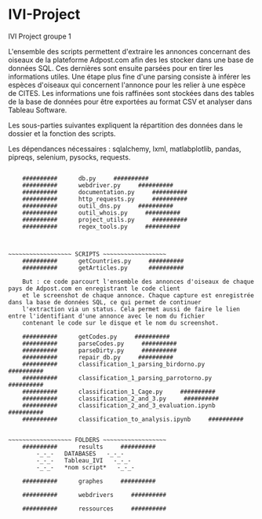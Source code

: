 # IVI-Project
IVI Project
groupe 1

L'ensemble des scripts permettent d'extraire les annonces concernant des oiseaux de la plateforme Adpost.com afin des les stocker
dans une base de données SQL. Ces dernières sont ensuite parsées pour en tirer les informations utiles. Une étape plus fine d'une 
parsing consiste à inférer les espèces d'oiseaux qui concernent l'annonce pour les relier à une espèce de CITES. Les informations
une fois raffinées sont stockées dans des tables de la base de données pour être exportées au format CSV et analyser dans Tableau
Software.

Les sous-parties suivantes expliquent la répartition des données dans le dossier et la fonction des scripts. 

Les dépendances nécessaires : sqlalchemy, lxml, matlabplotlib, pandas, pipreqs, selenium, pysocks, requests.

~~~~~~~~~~~~~~~~~~ RESSOURCES ~~~~~~~~~~~~~~~~~~

    ##########      db.py     ##########
    ##########      webdriver.py     ##########
    ##########      documentation.py     ##########
    ##########      http_requests.py     ##########
    ##########      outil_dns.py     ##########
    ##########      outil_whois.py     ##########
    ##########      project_utils.py     ##########
    ##########      regex_tools.py     ##########



~~~~~~~~~~~~~~~~~~ SCRIPTS ~~~~~~~~~~~~~~~~~~
    ##########      getCountries.py     ##########
    ##########      getArticles.py      ##########

    But : ce code parcourt l'ensemble des annonces d'oiseaux de chaque pays de Adpost.com en enregistrant le code client
    et le screenshot de chaque annonce. Chaque capture est enregistrée dans la base de données SQL, ce qui permet de continuer
    l'extraction via un status. Cela permet aussi de faire le lien entre l'identifiant d'une annonce avec le nom du fichier 
    contenant le code sur le disque et le nom du screenshot.
    
    ##########      getCodes.py     ##########
    ##########      parseCodes.py     ##########
    ##########      parseDirty.py     ##########
    ##########      repair_db.py     ##########
    ##########      classification_1_parsing_birdorno.py     ##########
    ##########      classification_1_parsing_parrotorno.py     ##########
    ##########      classification_1_Cage.py     ##########
    ##########      classification_2_and_3.py     ##########
    ##########      classification_2_and_3_evaluation.ipynb     ##########
    ##########      classification_to_analysis.ipynb     ##########


~~~~~~~~~~~~~~~~~~ FOLDERS ~~~~~~~~~~~~~~~~~~
    ##########      results     ##########
        -_-_-   DATABASES   -_-_-
        -_-_-   Tableau_IVI   -_-_-
        -_-_-   *nom script*   -_-_-

    ##########      graphes     ##########

    ##########      webdrivers     ##########

    ##########      ressources     ##########

        